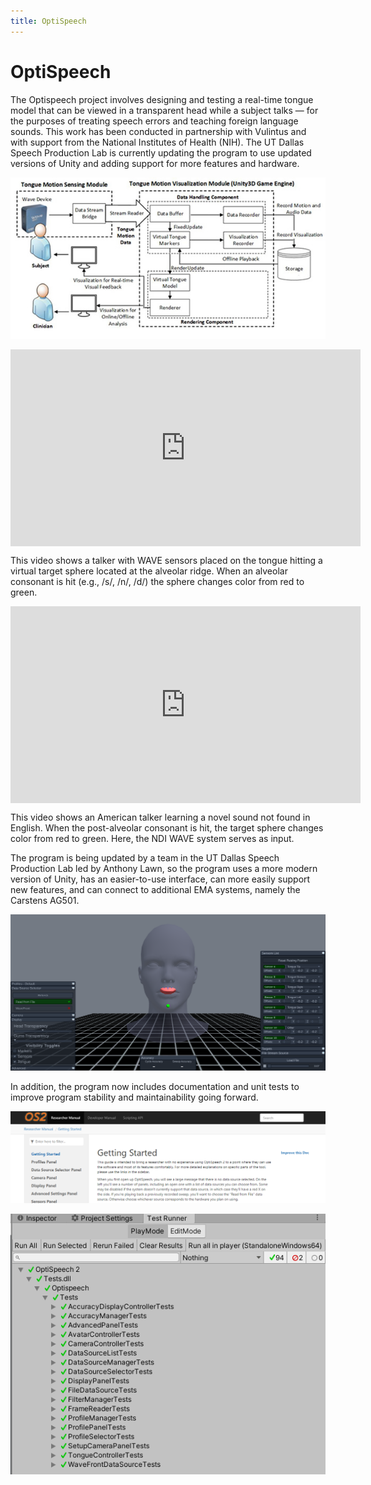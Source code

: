 ```yaml
---
title: OptiSpeech
---
```

# OptiSpeech

The Optispeech project involves designing and testing a real-time tongue model that can be viewed in a transparent head while a subject talks — for the purposes of treating speech errors and teaching foreign language sounds. This work has been conducted in partnership with Vulintus and with support from the National Institutes of Health (NIH). The UT Dallas Speech Production Lab is currently updating the program to use updated versions of Unity and adding support for more features and hardware.

![System Architecture](./system-architecture-600.jpg)

<iframe width="560" height="315" src="https://www.youtube.com/embed/9uHqIRs7ZjM" frameborder="0" allow="accelerometer; autoplay; clipboard-write; encrypted-media; gyroscope; picture-in-picture" allowfullscreen style="display: block; margin: auto;"></iframe>

This video shows a talker with WAVE sensors placed on the tongue hitting a virtual target sphere located at the alveolar ridge. When an alveolar consonant is hit (e.g., /s/, /n/, /d/) the sphere changes color from red to green.

<iframe width="560" height="315" src="https://www.youtube.com/embed/Oz42mKvlzqI" frameborder="0" allow="accelerometer; autoplay; clipboard-write; encrypted-media; gyroscope; picture-in-picture" allowfullscreen style="display: block; margin: auto;"></iframe>

This video shows an American talker learning a novel sound not found in English. When the post-alveolar consonant is hit, the target sphere changes color from red to green. Here, the NDI WAVE system serves as input.

The program is being updated by a team in the UT Dallas Speech Production Lab led by Anthony Lawn, so the program uses a more modern version of Unity, has an easier-to-use interface, can more easily support new features, and can connect to additional EMA systems, namely the Carstens AG501.

![New Interface](./new-interface.png)

In addition, the program now includes documentation and unit tests to improve program stability and maintainability going forward.

![Documentation](./documentation.png)

![Unit Tests](./unittests.png)
